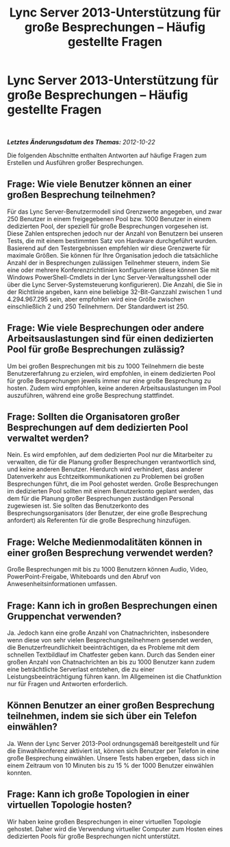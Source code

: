 ﻿---
title: Lync Server 2013-Unterstützung für große Besprechungen – Häufig gestellte Fragen
TOCTitle: Lync Server 2013-Unterstützung für große Besprechungen – Häufig gestellte Fragen
ms:assetid: 34b4fb6a-e35c-47e8-8ab1-f8331741fed2
ms:mtpsurl: https://technet.microsoft.com/de-de/library/JJ204804(v=OCS.15)
ms:contentKeyID: 49293636
ms.date: 05/19/2016
mtps_version: v=OCS.15
ms.translationtype: HT
---

# Lync Server 2013-Unterstützung für große Besprechungen – Häufig gestellte Fragen

 

_**Letztes Änderungsdatum des Themas:** 2012-10-22_

Die folgenden Abschnitte enthalten Antworten auf häufige Fragen zum Erstellen und Ausführen großer Besprechungen.

## Frage: Wie viele Benutzer können an einer großen Besprechung teilnehmen?

Für das Lync Server-Benutzermodell sind Grenzwerte angegeben, und zwar 250 Benutzer in einem freigegebenen Pool bzw. 1000 Benutzer in einem dedizierten Pool, der speziell für große Besprechungen vorgesehen ist. Diese Zahlen entsprechen jedoch nur der Anzahl von Benutzern bei unseren Tests, die mit einem bestimmten Satz von Hardware durchgeführt wurden. Basierend auf den Testergebnissen empfehlen wir diese Grenzwerte für maximale Größen. Sie können für Ihre Organisation jedoch die tatsächliche Anzahl der in Besprechungen zulässigen Teilnehmer steuern, indem Sie eine oder mehrere Konferenzrichtlinien konfigurieren (diese können Sie mit Windows PowerShell-Cmdlets in der Lync Server-Verwaltungsshell oder über die Lync Server-Systemsteuerung konfigurieren). Die Anzahl, die Sie in der Richtlinie angeben, kann eine beliebige 32-Bit-Ganzzahl zwischen 1 und 4.294.967.295 sein, aber empfohlen wird eine Größe zwischen einschließlich 2 und 250 Teilnehmern. Der Standardwert ist 250.

## Frage: Wie viele Besprechungen oder andere Arbeitsauslastungen sind für einen dedizierten Pool für große Besprechungen zulässig?

Um bei großen Besprechungen mit bis zu 1000 Teilnehmern die beste Benutzererfahrung zu erzielen, wird empfohlen, in einem dedizierten Pool für große Besprechungen jeweils immer nur eine große Besprechung zu hosten. Zudem wird empfohlen, keine anderen Arbeitsauslastungen im Pool auszuführen, während eine große Besprechung stattfindet.

## Frage: Sollten die Organisatoren großer Besprechungen auf dem dedizierten Pool verwaltet werden?

Nein. Es wird empfohlen, auf dem dedizierten Pool nur die Mitarbeiter zu verwalten, die für die Planung großer Besprechungen verantwortlich sind, und keine anderen Benutzer. Hierdurch wird verhindert, dass anderer Datenverkehr aus Echtzeitkommunikationen zu Problemen bei großen Besprechungen führt, die im Pool gehostet werden. Große Besprechungen im dedizierten Pool sollten mit einem Benutzerkonto geplant werden, das dem für die Planung großer Besprechungen zuständigen Personal zugewiesen ist. Sie sollten das Benutzerkonto des Besprechungsorganisators (der Benutzer, der eine große Besprechung anfordert) als Referenten für die große Besprechung hinzufügen.

## Frage: Welche Medienmodalitäten können in einer großen Besprechung verwendet werden?

Große Besprechungen mit bis zu 1000 Benutzern können Audio, Video, PowerPoint-Freigabe, Whiteboards und den Abruf von Anwesenheitsinformationen umfassen.

## Frage: Kann ich in großen Besprechungen einen Gruppenchat verwenden?

Ja. Jedoch kann eine große Anzahl von Chatnachrichten, insbesondere wenn diese von sehr vielen Besprechungsteilnehmern gesendet werden, die Benutzerfreundlichkeit beeinträchtigen, da es Probleme mit dem schnellen Textbildlauf im Chatfester geben kann. Durch das Senden einer großen Anzahl von Chatnachrichten an bis zu 1000 Benutzer kann zudem eine beträchtliche Serverlast entstehen, die zu einer Leistungsbeeinträchtigung führen kann. Im Allgemeinen ist die Chatfunktion nur für Fragen und Antworten erforderlich.

## Können Benutzer an einer großen Besprechung teilnehmen, indem sie sich über ein Telefon einwählen?

Ja. Wenn der Lync Server 2013-Pool ordnungsgemäß bereitgestellt und für die Einwahlkonferenz aktiviert ist, können sich Benutzer per Telefon in eine große Besprechung einwählen. Unsere Tests haben ergeben, dass sich in einem Zeitraum von 10 Minuten bis zu 15 % der 1000 Benutzer einwählen konnten.

## Frage: Kann ich große Topologien in einer virtuellen Topologie hosten?

Wir haben keine großen Besprechungen in einer virtuellen Topologie gehostet. Daher wird die Verwendung virtueller Computer zum Hosten eines dedizierten Pools für große Besprechungen nicht unterstützt.

